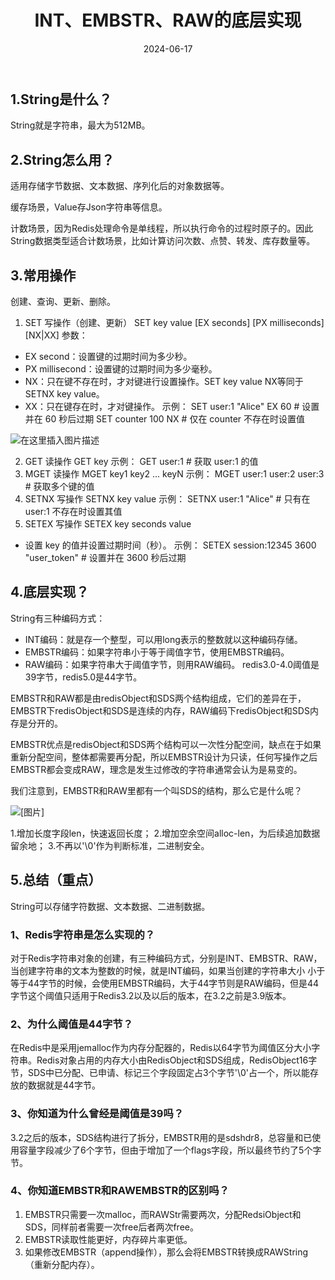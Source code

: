﻿---
title: INT、EMBSTR、RAW的底层实现
shortTitle: 1.String的底层原理
category:
  - Redis
tag:
  - Redis
date: 2024-06-17
---

## 1.String是什么？
String就是字符串，最大为512MB。
## 2.String怎么用？
适用存储字节数据、文本数据、序列化后的对象数据等。

缓存场景，Value存Json字符串等信息。

计数场景，因为Redis处理命令是单线程，所以执行命令的过程时原子的。因此String数据类型适合计数场景，比如计算访问次数、点赞、转发、库存数量等。

## 3.常用操作
创建、查询、更新、删除。
1. SET 写操作（创建、更新）
SET key value [EX seconds] [PX milliseconds] [NX|XX]
参数：
- EX second：设置键的过期时间为多少秒。
- PX millisecond：设置键的过期时间为多少毫秒。
- NX：只在键不存在时，才对键进行设置操作。SET key value NX等同于SETNX key value。
- XX：只在键存在时，才对键操作。
示例：
SET user:1 "Alice" EX 60  # 设置并在 60 秒后过期
SET counter 100 NX  # 仅在 counter 不存在时设置值

![在这里插入图片描述](https://cdn.golangcode.cn/images/202501182054888.png)

2. GET 读操作
GET key
示例：
GET user:1  # 获取 user:1 的值
3. MGET 读操作
MGET key1 key2 ... keyN
示例：
MGET user:1 user:2 user:3  # 获取多个键的值
4. SETNX 写操作
SETNX key value
示例：
SETNX user:1 "Alice"  # 只有在 user:1 不存在时设置其值
5. SETEX 写操作
SETEX key seconds value
- 设置 key 的值并设置过期时间（秒）。
示例：
SETEX session:12345 3600 "user_token"  # 设置并在 3600 秒后过期
## 4.底层实现？
String有三种编码方式：
- INT编码：就是存一个整型，可以用long表示的整数就以这种编码存储。
- EMBSTR编码：如果字符串小于等于阈值字节，使用EMBSTR编码。
- RAW编码：如果字符串大于阈值字节，则用RAW编码。
redis3.0-4.0阈值是39字节，redis5.0是44字节。

EMBSTR和RAW都是由redisObject和SDS两个结构组成，它们的差异在于，EMBSTR下redisObject和SDS是连续的内存，RAW编码下redisObject和SDS内存是分开的。

EMBSTR优点是redisObject和SDS两个结构可以一次性分配空间，缺点在于如果重新分配空间，整体都需要再分配，所以EMBSTR设计为只读，任何写操作之后EMBSTR都会变成RAW，理念是发生过修改的字符串通常会认为是易变的。

我们注意到，EMBSTR和RAW里都有一个叫SDS的结构，那么它是什么呢？

![[图片]](https://cdn.golangcode.cn/images/202501182054120.png)

1.增加长度字段len，快速返回长度；
2.增加空余空间alloc-len，为后续追加数据留余地；
3.不再以'\0'作为判断标准，二进制安全。
## 5.总结（重点）
String可以存储字符数据、文本数据、二进制数据。

### 1、Redis字符串是怎么实现的？

对于Redis字符串对象的创建，有三种编码方式，分别是INT、EMBSTR、RAW，当创建字符串的文本为整数的时候，就是INT编码，如果当创建的字符串大小 小于等于44字节的时候，会使用EMBSTR编码，大于44字节则是RAW编码，但是44字节这个阈值只适用于Redis3.2以及以后的版本，在3.2之前是3.9版本。

### 2、为什么阈值是44字节？

在Redis中是采用jemalloc作为内存分配器的，Redis以64字节为阈值区分大小字符串。Redis对象占用的内存大小由RedisObject和SDS组成，RedisObject16字节，SDS中已分配、已申请、标记三个字段固定占3个字节'\0'占一个，所以能存放的数据就是44字节。

### 3、你知道为什么曾经是阈值是39吗？

3.2之后的版本，SDS结构进行了拆分，EMBSTR用的是sdshdr8，总容量和已使用容量字段减少了6个字节，但由于增加了一个flags字段，所以最终节约了5个字节。

### 4、你知道EMBSTR和RAWEMBSTR的区别吗？

1. EMBSTR只需要一次malloc，而RAWStr需要两次，分配RedsiObject和SDS，同样前者需要一次free后者两次free。
2. EMBSTR读取性能更好，内存碎片率更低。
3. 如果修改EMBSTR（append操作），那么会将EMBSTR转换成RAWString（重新分配内存）。
